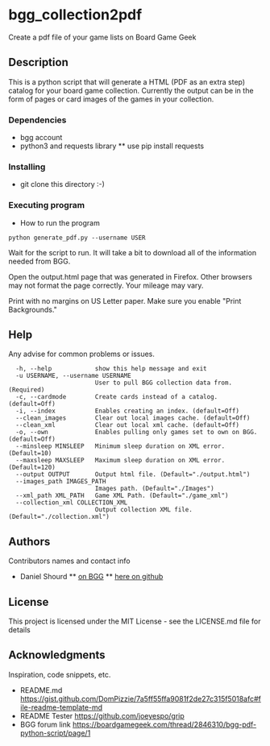# bgg_collection2pdf 

Create a pdf file of your game lists on Board Game Geek

## Description

This is a python script that will generate a HTML  (PDF as an extra step) catalog for your board game collection. Currently the output can be in the form of pages or card images of the games in your collection.

### Dependencies

* bgg account
* python3 and requests library
** use pip install requests

### Installing

*  git clone this directory :-)

### Executing program

* How to run the program
```
python generate_pdf.py --username USER
```
Wait for the script to run. It will take a bit to download all of the information needed from BGG.

Open the output.html page that was generated in Firefox. Other browsers may not format the page correctly. Your mileage may vary.

Print with no margins on US Letter paper. Make sure you enable "Print Backgrounds."

## Help

Any advise for common problems or issues.
```
  -h, --help            show this help message and exit
  -u USERNAME, --username USERNAME
                        User to pull BGG collection data from. (Required)
  -c, --cardmode        Create cards instead of a catalog. (default=Off)
  -i, --index           Enables creating an index. (default=Off)
  --clean_images        Clear out local images cache. (default=Off)
  --clean_xml           Clear out local xml cache. (default=Off)
  -o, --own             Enables pulling only games set to own on BGG. (default=Off)
  --minsleep MINSLEEP   Minimum sleep duration on XML error. (Default=10)
  --maxsleep MAXSLEEP   Maximum sleep duration on XML error. (Default=120)
  --output OUTPUT       Output html file. (Default="./output.html")
  --images_path IMAGES_PATH
                        Images path. (Default="./Images")
  --xml_path XML_PATH   Game XML Path. (Default="./game_xml")
  --collection_xml COLLECTION_XML
                        Output collection XML file.(Default="./collection.xml")

```

## Authors

Contributors names and contact info

* Daniel Shourd
** [on BGG](https://boardgamegeek.com/user/RKDN)
** [here on github](https://github.com/RKDN)


## License

This project is licensed under the MIT License - see the LICENSE.md file for details

## Acknowledgments

Inspiration, code snippets, etc.
*  README.md https://gist.github.com/DomPizzie/7a5ff55ffa9081f2de27c315f5018afc#file-readme-template-md
*  README Tester https://github.com/joeyespo/grip
*  BGG forum link https://boardgamegeek.com/thread/2846310/bgg-pdf-python-script/page/1

